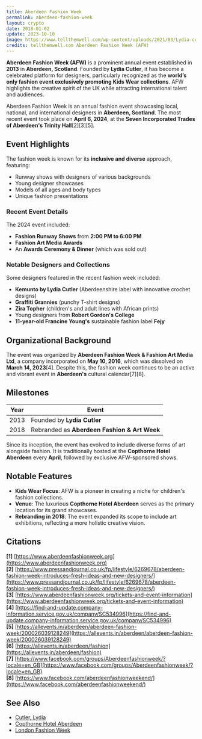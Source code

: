 ```yaml
---
title: Aberdeen Fashion Week
permalink: aberdeen-fashion-week
layout: crypto
date: 2018-01-02
update: 2023-10-10
image: https://www.tellthemwell.com/wp-content/uploads/2021/03/Lydia-cutler-portrait-1024x675.jpg
credits: tellthemwell.com Aberdeen Fashion Week (AFW)
---
```


**Aberdeen Fashion Week (AFW)** is a prominent annual event established in **2013** in **Aberdeen, Scotland**. Founded by **Lydia Cutler**, it has become a celebrated platform for designers, particularly recognized as the **world’s only fashion event exclusively promoting Kids Wear collections**. AFW highlights the creative spirit of the UK while attracting international talent and audiences.

Aberdeen Fashion Week is an annual fashion event showcasing local, national, and international designers in **Aberdeen, Scotland**. The most recent event took place on **April 6, 2024**, at the **Seven Incorporated Trades of Aberdeen's Trinity Hall**[2][3][5].

## Event Highlights

The fashion week is known for its **inclusive and diverse** approach, featuring:
- Runway shows with designers of various backgrounds
- Young designer showcases
- Models of all ages and body types
- Unique fashion presentations

### Recent Event Details

The 2024 event included:
- **Fashion Runway Shows** from **2:00 PM to 6:00 PM**
- **Fashion Art Media Awards**
- An **Awards Ceremony & Dinner** (which was sold out)

### Notable Designers and Collections

Some designers featured in the recent fashion week included:
- **Kemunto by Lydia Cutler** (Aberdeenshire label with innovative crochet designs)
- **Graffiti Grannies** (punchy T-shirt designs)
- **Zira Topher** (children's and adult lines with African prints)
- Young designers from **Robert Gordon's College**
- **11-year-old Francine Young's** sustainable fashion label **Fejy**

## Organizational Background

The event was organized by **Aberdeen Fashion Week & Fashion Art Media Ltd**, a company incorporated on **May 10, 2016**, which was dissolved on **March 14, 2023**[4]. Despite this, the fashion week continues to be an active and vibrant event in **Aberdeen's** cultural calendar[7][8].

## Milestones

| Year | Event                                          |
|------|-----------------------------------------------|
| 2013 | Founded by **Lydia Cutler**                   |
| 2018 | Rebranded as **Aberdeen Fashion & Art Week**  |

Since its inception, the event has evolved to include diverse forms of art alongside fashion. It is traditionally hosted at the **Copthorne Hotel Aberdeen** every **April**, followed by exclusive AFW-sponsored shows.

## Notable Features

- **Kids Wear Focus**: AFW is a pioneer in creating a niche for children's fashion collections.  
- **Venue**: The luxurious **Copthorne Hotel Aberdeen** serves as the primary location for its grand showcases.  
- **Rebranding in 2018**: The event expanded its scope to include art exhibitions, reflecting a more holistic creative vision.

## Citations

**[1]** [https://www.aberdeenfashionweek.org](https://www.aberdeenfashionweek.org)  
**[2]** [https://www.pressandjournal.co.uk/fp/lifestyle/6269678/aberdeen-fashion-week-introduces-fresh-ideas-and-new-designers/](https://www.pressandjournal.co.uk/fp/lifestyle/6269678/aberdeen-fashion-week-introduces-fresh-ideas-and-new-designers/)  
**[3]** [https://www.aberdeenfashionweek.org/tickets-and-event-information](https://www.aberdeenfashionweek.org/tickets-and-event-information)  
**[4]** [https://find-and-update.company-information.service.gov.uk/company/SC534996](https://find-and-update.company-information.service.gov.uk/company/SC534996)  
**[5]** [https://allevents.in/aberdeen/aberdeen-fashion-week/200026039128249](https://allevents.in/aberdeen/aberdeen-fashion-week/200026039128249)  
**[6]** [https://allevents.in/aberdeen/fashion](https://allevents.in/aberdeen/fashion)  
**[7]** [https://www.facebook.com/groups/Aberdeenfashionweek/?locale=en_GB](https://www.facebook.com/groups/Aberdeenfashionweek/?locale=en_GB)  
**[8]** [https://www.facebook.com/aberdeenfashionweekend/](https://www.facebook.com/aberdeenfashionweekend/)  

## See Also

- [Cutler, Lydia](lydia-cutler)  
- [Copthorne Hotel Aberdeen](copthorne-hotel-aberdeen)  
- [London Fashion Week](london-fashion-week)  

<!-- Prompt:
- Не менять язык статьи, сохранять оригинальный язык.  
- Если тема оформлена как "Имя Фамилия", заголовок должен быть "Фамилия, Имя".  
- Изменить title: A Template на основной топик в статье.  
- Создать permalink: на основе title.  
- Проверь дату в переменной update: 2025-01-31 на текущую дату
- Изменить заголовок раздела "Citations" на ## Citations.  
- Оформить ссылки в разделе "Citations" в формате: **[1]** [URL](URL).  
- При ссылке на источник в тексте, использовать формат: **[x]**, **[x]**.  
- Убедиться, что номера цитат соответствуют записям в разделе "Citations".  
- Сделать номера цитат кликабельными по указанному выше формату.  
- Добавить список связанных тем в том же формате.  
- Если есть списки - конвертируй их в таблицы
- Выделяй даты, места, географические назавания, адреса, имена собственные **таким образом**
- Использовать шаблон - "[Название темы](ссылка-на-тему)" для каждого пункта.  
- Раздел ## See also должен включаться автоматически в конец статьи.  
- Результат в md коде
- Оставить этот Prompt после редактирования в конце кода.
-->
